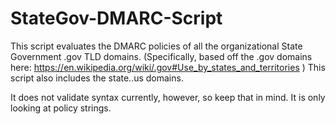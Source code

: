 # StateGov-DMARC-Script
This script evaluates the DMARC policies of all the organizational State Government .gov TLD domains. (Specifically, based off the .gov domains here: https://en.wikipedia.org/wiki/.gov#Use_by_states_and_territories ) This script also includes the state.<stateabbrv>.us domains.

It does not validate syntax currently, however, so keep that in mind. It is only looking at policy strings.
